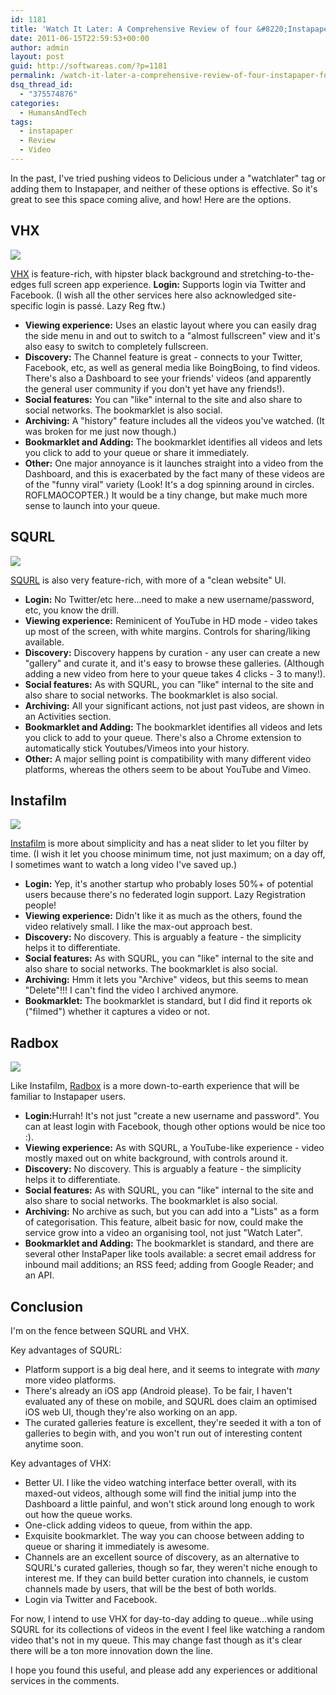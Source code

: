 ```yaml
---
id: 1181
title: 'Watch It Later: A Comprehensive Review of four &#8220;Instapaper for Video&#8221; apps'
date: 2011-06-15T22:59:53+00:00
author: admin
layout: post
guid: http://softwareas.com/?p=1181
permalink: /watch-it-later-a-comprehensive-review-of-four-instapaper-for-video-apps/
dsq_thread_id:
  - "375574876"
categories:
  - HumansAndTech
tags:
  - instapaper
  - Review
  - Video
---
```

In the past, I've tried pushing videos to Delicious under a "watchlater" tag or adding them to Instapaper, and neither of these options is effective. So it's great to see this space coming alive, and how! Here are the options.

<h2>VHX</h2>

<img src="http://farm3.static.flickr.com/2444/5836958303_909a266ffc_z.jpg" />

<a href="http://vhx.tv">VHX</a> is feature-rich, with hipster black background and stretching-to-the-edges full screen app experience.
<strong>Login:</strong> Supports login via Twitter and Facebook. (I wish all the other services here also acknowledged site-specific login is passé. Lazy Reg ftw.)

* <strong>Viewing experience:</strong> Uses an elastic layout where you can easily drag the side menu in and out to switch to a "almost fullscreen" view and it's also easy to switch to completely fullscreen.
* <strong>Discovery:</strong> The Channel feature is great - connects to your Twitter, Facebook, etc, as well as general media like BoingBoing, to find videos. There's also a Dashboard to see your friends' videos (and apparently the general user community if you don't yet have any friends!).
* <strong>Social features:</strong> You can "like" internal to the site and also share to social networks. The bookmarklet is also social.
* <strong>Archiving:</strong> A "history" feature includes all the videos you've watched. (It was broken for me just now though.)
* <strong>Bookmarklet and Adding:</strong> The bookmarklet identifies all videos and lets you click to add to your queue or share it immediately.
* <strong>Other:</strong> One major annoyance is it launches straight into a video from the Dashboard, and this is exacerbated by the fact many of these videos are of the "funny viral" variety (Look! It's a dog spinning around in circles. ROFLMAOCOPTER.) It would be a tiny change, but make much more sense to launch into your queue.

<h2>SQURL</h2>

<img src="http://farm4.static.flickr.com/3645/5837506098_70e209d0e5_b.jpg" />

<a href="http://squrl.com">SQURL</a>  is also very feature-rich, with more of a "clean website" UI.

* <strong>Login:</strong> No Twitter/etc here...need to make a new username/password, etc, you know the drill.
* <strong>Viewing experience:</strong> Reminicent of YouTube in HD mode - video takes up most of the screen, with white margins. Controls for sharing/liking available.
* <strong>Discovery:</strong> Discovery happens by curation - any user can create a new "gallery" and curate it, and it's easy to browse these galleries. (Although adding a new video from here to your queue takes 4 clicks - 3 to many!).
* <strong>Social features:</strong> As with SQURL, you can "like" internal to the site and also share to social networks. The bookmarklet is also social.
* <strong>Archiving:</strong> All your significant actions, not just past videos, are shown in an Activities section.
* <strong>Bookmarklet and Adding:</strong> The bookmarklet identifies all videos and lets you click to add to your queue. There's also a Chrome extension to automatically stick Youtubes/Vimeos into your history.
* <strong>Other:</strong> A major selling point is compatibility with many different video platforms, whereas the others seem to be about YouTube and Vimeo.

<h2>Instafilm</h2>

<img src="http://farm3.static.flickr.com/2791/5837609386_7d594ebc39.jpg" />

<a href="http://instafilm.com">Instafilm</a> is more about simplicity and has a neat slider to let you filter by time. (I wish it let you choose minimum time, not just maximum; on a day off, I sometimes want to watch a long video I've saved up.)

* <strong>Login:</strong> Yep, it's another startup who probably loses 50%+ of potential users because there's no federated login support. Lazy Registration people!
* <strong>Viewing experience:</strong> Didn't like it as much as the others, found the video relatively small. I like the max-out approach best.
* <strong>Discovery:</strong> No discovery. This is arguably a feature - the simplicity helps it to differentiate.
* <strong>Social features:</strong> As with SQURL, you can "like" internal to the site and also share to social networks. The bookmarklet is also social.
* <strong>Archiving:</strong> Hmm it lets you "Archive" videos, but this seems to mean "Delete"!!! I can't find the video I archived anymore.
* <strong>Bookmarklet:</strong> The bookmarklet is standard, but I did find it reports ok ("filmed") whether it captures a video or not.

<h2>Radbox</h2>

<img src="http://farm4.static.flickr.com/3198/5837140043_ceb387f82c.jpg" />

Like Instafilm, <a href="http://radbox.me">Radbox</a> is a more down-to-earth experience that will be familiar to Instapaper users.

* <strong>Login:</strong>Hurrah! It's not just "create a new username and password". You can at least login with Facebook, though other options would be nice too :).
* <strong>Viewing experience:</strong> As with SQURL, a YouTube-like experience - video mostly maxed out on white background, with controls around it.
* <strong>Discovery:</strong> No discovery. This is arguably a feature - the simplicity helps it to differentiate.
* <strong>Social features:</strong> As with SQURL, you can "like" internal to the site and also share to social networks. The bookmarklet is also social.
* <strong>Archiving:</strong> No archive as such, but you can add into a "Lists" as a form of categorisation. This feature, albeit basic for now, could make the service grow into a video an organising tool, not just "Watch Later". 
* <strong>Bookmarklet and Adding:</strong> The bookmarklet is standard, and there are several other InstaPaper like tools available: a secret email address for inbound mail additions; an RSS feed; adding from Google Reader; and an API.

<h2>Conclusion</h2>

I'm on the fence between SQURL and VHX.

Key advantages of SQURL:

* Platform support is a big deal here, and it seems to integrate with *many* more video platforms.
* There's already an iOS app (Android please). To be fair, I haven't evaluated any of these on mobile, and SQURL does claim an optimised iOS web UI, though they're also working on an app.
* The curated galleries feature is excellent, they're seeded it with a ton of galleries to begin with, and you won't run out of interesting content anytime soon.

Key advantages of VHX:

* Better UI. I like the video watching interface better overall, with its maxed-out videos, although some will find the initial jump into the Dashboard a little painful, and won't stick around long enough to work out how the queue works.
* One-click adding videos to queue, from within the app.
* Exquisite bookmarklet. The way you can choose between adding to queue or sharing it immediately is awesome.
* Channels are an excellent source of discovery, as an alternative to SQURL's curated galleries, though so far, they weren't niche enough to interest me. If they can build better curation into channels, ie custom channels made by users, that will be the best of both worlds.
* Login via Twitter and Facebook.

For now, I intend to use VHX for day-to-day adding to queue...while using SQURL for its collections of videos in the event I feel like watching a random video that's not in my queue. This may change fast though as it's clear there will be a ton more innovation down the line.

I hope you found this useful, and please add any experiences or additional services in the comments.
